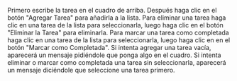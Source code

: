 Primero escribe la tarea en el cuadro de arriba.
Después haga clic en el botón "Agregar Tarea" para añadirla a la lista.
Para eliminar una tarea haga clic en una tarea de la lista para seleccionarla, luego haga clic en el botón "Eliminar la Tarea" para eliminarla.
Para marcar una tarea como completada haga clic en una tarea de la lista para seleccionarla, luego haga clic en en el botón "Marcar como Completada". 
Si intenta agregar una tarea vacía, aparecerá un mensaje pidiéndole que ponga algo en el cuadro.
Si intenta eliminar o marcar como completada una tarea sin seleccionarla, aparecerá un mensaje diciéndole que seleccione una tarea primero.
